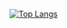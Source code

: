 [![Top Langs](https://github-readme-stats.vercel.app/api/top-langs/?username=Dencyuman&layout=compact)](https://github.com/anuraghazra/github-readme-stats)
